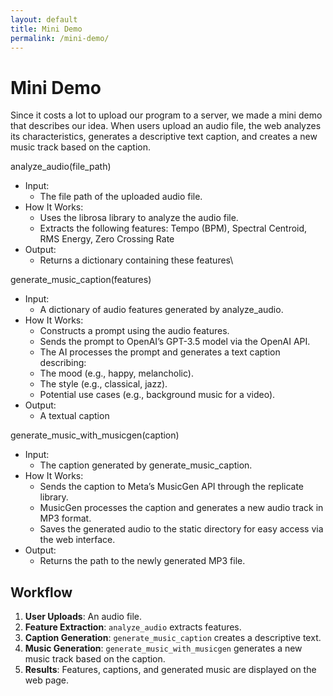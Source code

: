 ```yaml
---
layout: default
title: Mini Demo
permalink: /mini-demo/
---
```


# Mini Demo

Since it costs a lot to upload our program to a server, we made a mini demo that describes our idea. When users upload an audio file, the web analyzes its characteristics, generates a descriptive text caption, and creates a new music track based on the caption.

analyze_audio(file_path)

*  Input:
	  *  The file path of the uploaded audio file.
*  How It Works:
	  * Uses the librosa library to analyze the audio file.
	  * Extracts the following features: Tempo (BPM), Spectral Centroid, RMS Energy, Zero Crossing Rate
*  Output:
	  *  Returns a dictionary containing these features\

generate_music_caption(features)

*  Input:
	  *  A dictionary of audio features generated by analyze_audio.
*  How It Works:
	  *  Constructs a prompt using the audio features.
      *  Sends the prompt to OpenAI’s GPT-3.5 model via the OpenAI API.
      *  The AI processes the prompt and generates a text caption describing:
      *  The mood (e.g., happy, melancholic).
      *  The style (e.g., classical, jazz).
      *  Potential use cases (e.g., background music for a video).
*  Output:
      *  A textual caption


generate_music_with_musicgen(caption)

*  Input:
	  *  The caption generated by generate_music_caption.
*  How It Works:
	*  Sends the caption to Meta’s MusicGen API through the replicate library.
    *  MusicGen processes the caption and generates a new audio track in MP3 format.
    *  Saves the generated audio to the static directory for easy access via the web interface.
*  Output:
	* Returns the path to the newly generated MP3 file.

## Workflow
1. **User Uploads**: An audio file.
2. **Feature Extraction**: `analyze_audio` extracts features.
3. **Caption Generation**: `generate_music_caption` creates a descriptive text.
4. **Music Generation**: `generate_music_with_musicgen` generates a new music track based on the caption.
5. **Results**: Features, captions, and generated music are displayed on the web page.